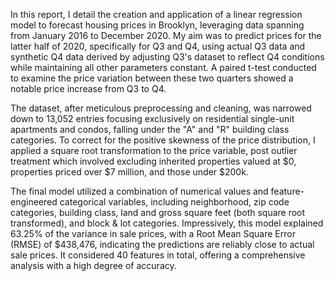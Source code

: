 In this report, I detail the creation and application of a linear regression model to forecast housing prices in Brooklyn, leveraging data spanning from January 2016 to December 2020. My aim was to predict prices for the latter half of 2020, specifically for Q3 and Q4, using actual Q3 data and synthetic Q4 data derived by adjusting Q3's dataset to reflect Q4 conditions while maintaining all other parameters constant. A paired t-test conducted to examine the price variation between these two quarters showed a notable price increase from Q3 to Q4.

The dataset, after meticulous preprocessing and cleaning, was narrowed down to 13,052 entries focusing exclusively on residential single-unit apartments and condos, falling under the "A" and "R" building class categories. To correct for the positive skewness of the price distribution, I applied a square root transformation to the price variable, post outlier treatment which involved excluding inherited properties valued at $0, properties priced over $7 million, and those under $200k.

The final model utilized a combination of numerical values and feature-engineered categorical variables, including neighborhood, zip code categories, building class, land and gross square feet (both square root transformed), and block & lot categories. Impressively, this model explained 63.25% of the variance in sale prices, with a Root Mean Square Error (RMSE) of $438,476, indicating the predictions are reliably close to actual sale prices. It considered 40 features in total, offering a comprehensive analysis with a high degree of accuracy.






